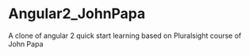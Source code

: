 # Angular2_JohnPapa
A clone of angular 2 quick start learning based on Pluralsight course of John Papa
